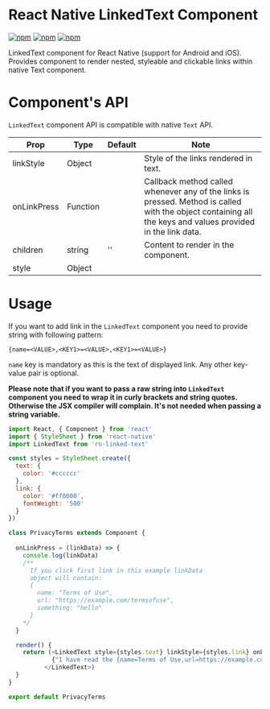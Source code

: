 # React Native LinkedText Component

[![npm](https://img.shields.io/npm/v/rn-linked-text.svg?style=plastic)](https://npmjs.org/package/rn-linked-text) [![npm](https://img.shields.io/npm/dm/rn-linked-text.svg?style=plastic)](https://npmjs.org/package/rn-linked-text) [![npm](https://img.shields.io/npm/dt/rn-linked-text.svg?style=plastic)](https://npmjs.org/package/rn-linked-text)

LinkedText component for React Native (support for Android and iOS). Provides component to render nested, styleable and clickable links within native Text component.

# Component's API

`LinkedText` component API is compatible with native `Text` API.

| Prop | Type | Default | Note |
| --- | --- | --- | --- |
| linkStyle | Object | | Style of the links rendered in text. |
| onLinkPress | Function  | | Callback method called whenever any of the links is pressed. Method is called with the object containing all the keys and values provided in the link data. |
| children | string | '' | Content to render in the component. |
| style | Object |  |  |

# Usage

If you want to add link in the `LinkedText` component you need to provide string with following pattern:

`{name=<VALUE>,<KEY1>=<VALUE>,<KEY1>=<VALUE>}`

`name` key is mandatory as this is the text of displayed link. Any other key-value pair is optional.

**Please note that if you want to pass a raw string into `LinkedText` component you need to wrap it in curly brackets and string quotes. Otherwise the JSX compiler will complain. It's not needed when passing a string variable.**

```javascript
import React, { Component } from 'react'
import { StyleSheet } from 'react-native'
import LinkedText from 'rn-linked-text'

const styles = StyleSheet.create({
  text: {
    color: '#cccccc'
  },
  link: {
    color: '#ff0000',
    fontWeight: '500'
  }
})

class PrivacyTerms extends Component {
  
  onLinkPress = (linkData) => {
    console.log(linkData)
    /**
      If you click first link in this example linkData 
      object will contain:
      {
        name: "Terms of Use",
        url: "https://example.com/termsofuse",
        something: "hello"
      }
    */
  }

  render() {
    return (<LinkedText style={styles.text} linkStyle={styles.link} onLinkPress={onLinkPress}>
            {"I have read the {name=Terms of Use,url=https://example.com/termsofuse,something=hello} and the {name=Privacy Policy,url=https://example.com/privacypolicy}. I agree with the validity of the Terms of Use."}
          </LinkedText>)
  }
}

export default PrivacyTerms

```

